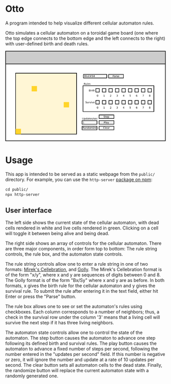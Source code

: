 # Otto

A program intended to help visualize different cellular automaton rules.

Otto simulates a cellular automaton on a toroidal game board (one where the top
edge connects to the bottom edge and the left connects to the right) with
user-defined birth and death rules.

![(Figure: Sketch of the UI)](ui_sketch.png)


# Usage

This app is intended to be served as a static webpage from the `public/`
directory. For example, you can use the `http-server`
[package on npm][http_server]:

```
cd public/
npx http-server
```

[http_server]: https://www.npmjs.com/package/http-server

## User interface

The left side shows the current state of the cellular automaton, with dead
cells rendered in white and live cells rendered in green. Clicking on a cell
will toggle it between being alive and being dead.

The right side shows an array of controls for the cellular automaton. There are
three major components, in order form top to bottom: The rule string controls,
the rule box, and the automaton state controls.

The rule string controls allow one to enter a rule string in one of two
formats: [Mirek's Cellebration][mirek], and [Golly][golly]. The Mirek's
Cellebration format is of the form "x/y", where x and y are sequences of digits
between 0 and 8. The Golly format is of the form "Bx/Sy" where x and y are as
before. In both formats, x gives the birth rule for the cellular automaton and
y gives the survival rule. To submit the rule after entering it in the text
field, either hit Enter or press the "Parse" button.

The rule box allows one to see or set the automaton's rules using checkboxes.
Each column corresponds to a number of neighbors; thus, a check in the survival
row under the column '3' means that a living cell will survive the next step if
it has three living neighbors.

The automaton state controls allow one to control the state of the automaton.
The step button causes the automaton to advance one step following its defined
birth and survival rules. The play button causes the automaton to advance a
fixed number of steps per second, following the number entered in the "updates
per second" field. If this number is negative or zero, it will ignore the
number and update at a rate of 10 updates per second. The clear button sets all
automaton cells to the dead state. Finally, the randomize button will replace
the current automaton state with a randomly generated one.

[mirek]: https://en.wikipedia.org/wiki/Mirek%27s_Cellebration
[golly]: https://en.wikipedia.org/wiki/Golly_(program)
